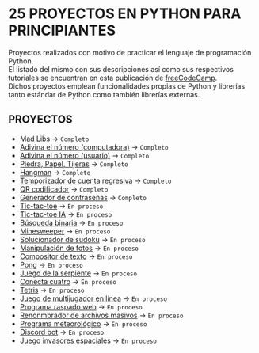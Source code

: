 # 25 PROYECTOS EN PYTHON PARA PRINCIPIANTES

Proyectos realizados con motivo de practicar el lenguaje de programación Python.<br>
El listado del mismo con sus descripciones así como sus respectivos tutoriales se encuentran en esta publicación de [freeCodeCamp](https://www.freecodecamp.org/espanol/news/25-proyectos-en-python-para-principiantes).<br>
Dichos proyectos emplean funcionalidades propias de Python y librerías tanto estándar de Python como también librerías externas.

## PROYECTOS

- [Mad Libs](https://github.com/GusEngers/python-projects-for-beginners/tree/main/proyecto-1) →  `Completo`
- [Adivina el número (computadora)](https://github.com/GusEngers/python-projects-for-beginners/tree/main/proyecto-2) →  `Completo`
- [Adivina el número (usuario)](https://github.com/GusEngers/python-projects-for-beginners/tree/main/proyecto-3) →  `Completo`
- [Piedra, Papel, Tijeras](https://github.com/GusEngers/python-projects-for-beginners/tree/main/proyecto-4) →  `Completo`
- [Hangman](https://github.com/GusEngers/python-projects-for-beginners/tree/main/proyecto-5) →  `Completo`
- [Temporizador de cuenta regresiva](https://github.com/GusEngers/python-projects-for-beginners/tree/main/proyecto-6) →  `Completo`
- [QR codificador](https://github.com/GusEngers/python-projects-for-beginners/tree/main/proyecto-7) →  `Completo`
- [Generador de contraseñas](https://github.com/GusEngers/python-projects-for-beginners/tree/main/proyecto-8) →  `Completo`
- [Tic-tac-toe](#) →  `En proceso`
- [Tic-tac-toe IA](#) →  `En proceso`
- [Búsqueda binaria](#) →  `En proceso`
- [Minesweeper](#) →  `En proceso`
- [Solucionador de sudoku](#) →  `En proceso`
- [Manipulación de fotos](#) →  `En proceso`
- [Compositor de texto](#) →  `En proceso`
- [Pong](#) →  `En proceso`
- [Juego de la serpiente](#) →  `En proceso`
- [Conecta cuatro](#) →  `En proceso`
- [Tetris](#) →  `En proceso`
- [Juego de multijugador en línea](#) →  `En proceso`
- [Programa raspado web](#) →  `En proceso`
- [Renonmbrador de archivos masivos](#) →  `En proceso`
- [Programa meteorológico](#) →  `En proceso`
- [Discord bot](#) →  `En proceso`
- [Juego invasores espaciales](#) →  `En proceso`
